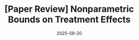 ---
title: "[Paper Review] Nonparametric Bounds on Treatment Effects"
date: "2025-08-20"
excerpt: "Manski bounds에 대한 설명"
category: "Causal Inference"
tags: ["Paper Review"]
public: false
---